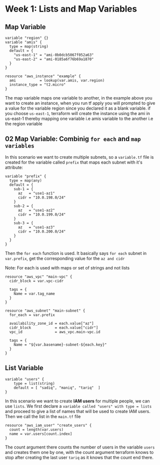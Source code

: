 # Week 1: Lists and Map Variables

## Map Variable

```
variable "region" {}
variable "amis" {
  type = map(string)
  default = {
    "us-east-1" = "ami-0b0dcb5067f052a63"
    "us-east-2" = "ami-0185a6f76b69a1870"
  }
}

resource "aws_instance" "example" {
  ami           = lookup(var.amis, var.region)
  instance_type = "t2.micro"
}
```

The map variable maps one variable to another, in the example above you want to create an instance, when you run tf apply you will prompted to give a value for the variable region since you declared it as a blank variable.
if you choose `us-east-1`, terraform will create the instance using the ami in us-east-1 thereby mapping one variable i.e amis variable to the another i.e the region variable

## 02 Map Variable: Combinig `for each` and `map variables`

In this scenario we want to create multiple subnets, so a `variable.tf` file is created for the variable called `prefix` that maps each subnet with it's attribute:

```
variable "prefix" {
  type = map(any)
  default = {
    sub-1 = {
      az   = "use1-az1"
      cidr = "10.0.198.0/24"
    }
    sub-2 = {
      az   = "use1-az2"
      cidr = "10.0.199.0/24"
    }
    sub-3 = {
      az   = "use1-az3"
      cidr = "10.0.200.0/24"
    }
  }
}
```
Then the `for each` function is used. It basically says `for each` subnet in `var.prefix`, get the corresponding value for the `az and cidr`

Note: For each is used with maps or set of strings and not lists

```
resource "aws_vpc" "main-vpc" {
  cidr_block = var.vpc-cidr

  tags = {
    Name = var.tag_name
  }
}

resource "aws_subnet" "main-subnet" {
  for_each = var.prefix

  availability_zone_id = each.value["az"]
  cidr_block           = each.value["cidr"]
  vpc_id               = aws_vpc.main-vpc.id

  tags = {
    Name = "${var.basename}-subnet-${each.key}"
  }
}
```

## List Variable

```
variable "users" {
    type = list(string)
    default = [ "sadiq", "maniq", "tariq"  ]
}
```
In this scenario we want to create **IAM users** for multiple people, we can use `lists`.
We first declare a `variable called "users" with type = lists` and proceed to give a list of names that will be used to create IAM users.
Then we call the list in the `main.tf` file

```
resource "aws_iam_user" "create_users" {
  count = length(var.users)
  name = var.users[count.index]
}
```
The count argument there counts the number of users in the variable `users` and creates them one by one, with the count argument terraform knows to stop after creating the last user `tariq` as it knows that the count end there.

